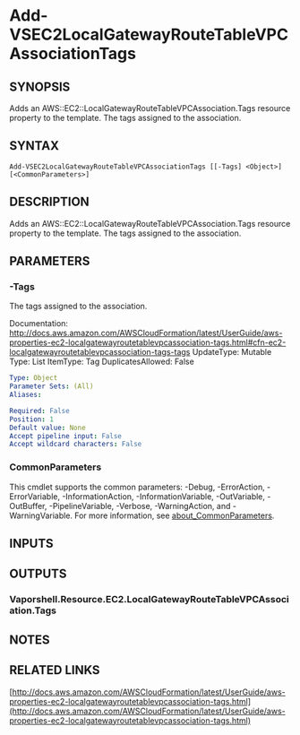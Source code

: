 # Add-VSEC2LocalGatewayRouteTableVPCAssociationTags

## SYNOPSIS
Adds an AWS::EC2::LocalGatewayRouteTableVPCAssociation.Tags resource property to the template.
The tags assigned to the association.

## SYNTAX

```
Add-VSEC2LocalGatewayRouteTableVPCAssociationTags [[-Tags] <Object>] [<CommonParameters>]
```

## DESCRIPTION
Adds an AWS::EC2::LocalGatewayRouteTableVPCAssociation.Tags resource property to the template.
The tags assigned to the association.

## PARAMETERS

### -Tags
The tags assigned to the association.

Documentation: http://docs.aws.amazon.com/AWSCloudFormation/latest/UserGuide/aws-properties-ec2-localgatewayroutetablevpcassociation-tags.html#cfn-ec2-localgatewayroutetablevpcassociation-tags-tags
UpdateType: Mutable
Type: List
ItemType: Tag
DuplicatesAllowed: False

```yaml
Type: Object
Parameter Sets: (All)
Aliases:

Required: False
Position: 1
Default value: None
Accept pipeline input: False
Accept wildcard characters: False
```

### CommonParameters
This cmdlet supports the common parameters: -Debug, -ErrorAction, -ErrorVariable, -InformationAction, -InformationVariable, -OutVariable, -OutBuffer, -PipelineVariable, -Verbose, -WarningAction, and -WarningVariable. For more information, see [about_CommonParameters](http://go.microsoft.com/fwlink/?LinkID=113216).

## INPUTS

## OUTPUTS

### Vaporshell.Resource.EC2.LocalGatewayRouteTableVPCAssociation.Tags
## NOTES

## RELATED LINKS

[http://docs.aws.amazon.com/AWSCloudFormation/latest/UserGuide/aws-properties-ec2-localgatewayroutetablevpcassociation-tags.html](http://docs.aws.amazon.com/AWSCloudFormation/latest/UserGuide/aws-properties-ec2-localgatewayroutetablevpcassociation-tags.html)

